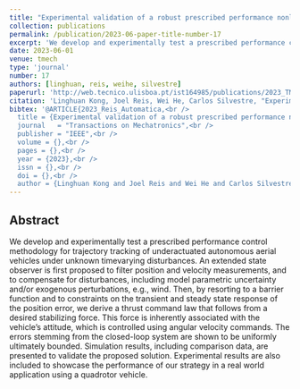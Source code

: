 ```yaml
---
title: "Experimental validation of a robust prescribed performance nonlinear controller for an unmanned aerial vehicle with unknown mass"
collection: publications
permalink: /publication/2023-06-paper-title-number-17
excerpt: 'We develop and experimentally test a prescribed performance control methodology for trajectory tracking of underactuated autonomous aerial vehicles under unknown timevarying disturbances.'
date: 2023-06-01
venue: tmech
type: 'journal'
number: 17
authors: [linghuan, reis, weihe, silvestre]
paperurl: 'http://web.tecnico.ulisboa.pt/ist164985/publications/2023_TMECH_Experimental_validation_of_a_robust_prescribed_performance_nonlinear_controller_for_an_unmanned_aerial_vehicle_with_unknown_mass.pdf'
citation: 'Linghuan Kong, Joel Reis, Wei He, Carlos Silvestre, "Experimental validation of a robust prescribed performance nonlinear controller for an unmanned aerial vehicle with unknown mass," IEEE Transactions on Mechatronics, 2023. (in press)'
bibtex: '@ARTICLE{2023_Reis_Automatica,<br />
  title = {Experimental validation of a robust prescribed performance nonlinear controller for an unmanned aerial vehicle with unknown mass},<br />
  journal   = "Transactions on Mechatronics",<br />
  publisher = "IEEE",<br />
  volume = {},<br />
  pages = {},<br />
  year = {2023},<br />
  issn = {},<br />
  doi = {},<br />
  author = {Linghuan Kong and Joel Reis and Wei He and Carlos Silvestre}'
---
```

**Abstract**
---
We develop and experimentally test a prescribed performance control methodology for trajectory tracking of underactuated autonomous aerial vehicles under unknown timevarying disturbances.
An extended state observer is first proposed to filter position and velocity measurements, and to compensate for disturbances, including model parametric uncertainty and/or exogenous perturbations, e.g., wind.
Then, by resorting to a barrier function and to constraints on the transient and steady state response of the position error, we derive a thrust command law that follows from a desired stabilizing force.
This force is inherently associated with the vehicle’s attitude, which is controlled using angular velocity commands.
The errors stemming from the closed-loop system are shown to be uniformly ultimately bounded.
Simulation results, including comparison data, are presented to validate the proposed solution.
Experimental results are also included to showcase the performance of our strategy in a real world application using a quadrotor vehicle.
